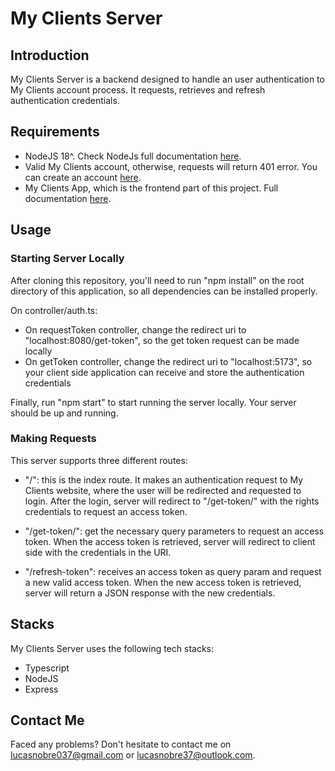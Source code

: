 <main>
  <h1>My Clients Server</h1>
  <section>
    <h2>Introduction</h2>
    <p>
      My Clients Server is a backend designed to handle an user authentication
      to My Clients account process. It requests, retrieves and refresh
      authentication credentials.
    </p>
  </section>
  <section>
    <h2>Requirements</h2>
    <ul>
      <li>
        NodeJS 18^. Check NodeJs full documentation
        <a href="https://nodejs.org/en">here</a>.
      </li>
      <li>
        Valid My Clients account, otherwise, requests will return 401 error. You can
        create an account <a href="https://www.gomyclients.com/">here</a>.
      </li>
      <li>
        My Clients App, which is the frontend part of this project. Full
        documentation
        <a href="https://github.com/lnobrz/myclients-frontend">here</a>.
      </li>
    </ul>
  </section>
  <section>
    <h2>Usage</h2>
    <h3>Starting Server Locally</h3>
    <p>
      After cloning this repository, you'll need to run "npm install" on the root
      directory of this application, so all dependencies can be installed properly.
    </p>
    <p>
        On controller/auth.ts:
        <ul>
            <li>
                On requestToken controller, change the redirect uri to "localhost:8080/get-token", so the get token request can be made locally
            </li>
            <li>
                On getToken controller, change the redirect uri to "localhost:5173", so your client side application can receive and store the authentication credentials
            </li>
        </ul>
    </p>
    <p>
        Finally, run "npm start" to start running the server locally. Your server should be up and running.
      </p>
  </section>
  <section>
    <h3>Making Requests</h3>
<p>This server supports three different routes:</p>
<ul>
  <li>
    <p>
      "/": this is the index route. It makes an authentication request to My
      Clients website, where the user will be redirected and requested to login.
      After the login, server will redirect to "/get-token/" with the rights
      credentials to request an access token.
    </p>
  </li>
  <li>
    <p>
      "/get-token/": get the necessary query parameters to request an access
      token. When the access token is retrieved, server will redirect to client
      side with the credentials in the URI.
    </p>
  </li>
  <li>
    <p>
      "/refresh-token": receives an access token as query param and request a
      new valid access token. When the new access token is retrieved, server
      will return a JSON response with the new credentials.
    </p>
  </li>
</ul>
  </section>
  <section>
    <h2>Stacks</h2>
<p>My Clients Server uses the following tech stacks:</p>
<ul>
  <li>Typescript</li>
  <li>NodeJS</li>
  <li>Express</li>
</ul>
  </section>
  <section>
    <h2>Contact Me</h2>
    <p>
      Faced any problems? Don't hesitate to contact me on
      <a href="mailto:lucasnobre037@gmail.com">lucasnobre037@gmail.com</a> or
      <a href="mailto:lucasnobre37@outlook.com">lucasnobre37@outlook.com</a>.
    </p>
    
  </section>
</main>





